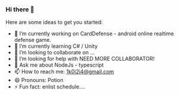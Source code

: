 ### Hi there 👋

Here are some ideas to get you started:

- 🔭 I’m currently working on CardDefense - android online realtime defense game.
- 🌱 I’m currently learning C# / Unity
- 👯 I’m looking to collaborate on ...
- 🤔 I’m looking for help with NEED MORE COLLABORATOR!
- 💬 Ask me about NodeJs - typescript
- 📫 How to reach me: 1k0j2i4@gmail.com
- 😄 Pronouns: Potion
- ⚡ Fun fact: enlist schedule....

